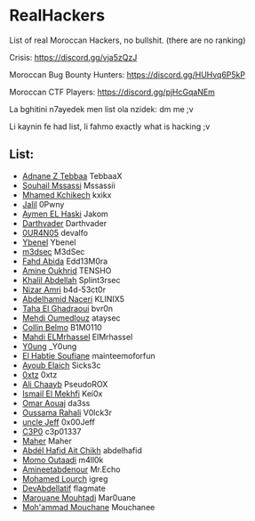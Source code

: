 # RealHackers
List of real Moroccan Hackers, no bullshit. (there are no ranking)

Crisis:  https://discord.gg/vja5zQzJ

Moroccan Bug Bounty Hunters: https://discord.gg/HUHvq6P5kP

Moroccan CTF Players: https://discord.gg/pjHcGqaNEm

La bghitini n7ayedek men list ola nzidek: dm me ;v

Li kaynin fe had list, li fahmo exactly what is hacking ;v

## List:

- [Adnane Z Tebbaa](https://twitter.com/TebbaaX) TebbaaX
- [Souhail Mssassi](https://www.facebook.com/Mssassii) Mssassii
- [Mhamed Kchikech](https://twitter.com/mhamed_kchikech) kxikx
- [Jalil](https://www.twitch.tv/g4lilio) 0Pwny
- [Aymen EL Haski](https://twitter.com/RyouShin7) Jakom
- [Darthvader](https://twitter.com/darthvader_1337) Darthvader
- [0UR4N05](https://twitter.com/0_n05) devalfo
- [Ybenel](https://twitter.com/_ybenel) Ybenel
- [m3dsec](https://twitter.com/m3dsec) M3dSec
- [Fahd Abida](https://www.facebook.com/z3rod4y) Edd13M0ra
- [Amine Oukhrid](https://www.facebook.com/amine.oukhrid.7) TENSHO
- [Khalil Abdellah](https://twitter.com/splint3rsec) Splint3rsec
- [Nizar Amri](https://www.facebook.com/nizar.amri.733) b4d-53ct0r 
- [Abdelhamid Naceri](https://twitter.com/KLINIX5) KLINIX5
- [Taha El Ghadraoui](https://twitter.com/bvr0n___) bvr0n
- [Mehdi Oumedlouz](https://www.facebook.com/mehdi.oumedlouz) ataysec
- [Collin Belmo](https://twitter.com/belmo01) B1M0110
- [Mahdi ELMrhassel](https://twitter.com/ElMrhassel) ElMrhassel
- [Y0ung](https://twitter.com/Y0ung_MA) _Y0ung
- [El Habtie Soufiane](https://twitter.com/soufianelhabti) mainteemoforfun 
- [Ayoub Elaich](https://twitter.com/OriginalSicksec) Sicks3c 
- [0xtz](https://twitter.com/0xtz_52) 0xtz
- [Ali Chaayb](https://www.facebook.com/PseudoROX) PseudoROX
- [Ismail El Mekhfi](https://twitter.com/Kei0x) Kei0x
- [Omar Aouaj](https://www.facebook.com/omar.aouaj.77) da3ss
- [Oussama Rahali](https://www.facebook.com/oussama.rahali.925) V0lck3r 
- [uncle Jeff](https://github.com/0x00Jeff) 0x00Jeff
- [C3P0](https://twitter.com/c3p01337) c3p01337
- [Maher](https://twitter.com/azz_maher) Maher
- [Abdél Hafid Ait Chikh](https://twitter.com/hafidaitchikh) abdelhafid
- [Momo Outaadi](https://github.com/m4ll0k) m4ll0k
- [Amineetabdenour](https://github.com/amine123ait) Mr.Echo
- [Mohamed Lourch](https://twitter.com/MohamedLourch) igreg
- [DevAbdellatif](https://twitter.com/DevAbdellatif) flagmate
- [Marouane Mouhtadi](https://twitter.com/Mar0_0uane) Mar0uane
- [Moh'ammad Mouchane](https://www.facebook.com/Mouchanee) Mouchanee
